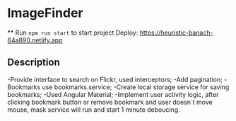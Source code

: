 # ImageFinder
** Run `npm run start` to start project
Deploy: https://heuristic-banach-64a890.netlify.app

## Description
-Provide interface to search on Flickr, used interceptors;
-Add pagination;
-Bookmarks use bookmarks.service;
-Create local storage service for saving bookmarks;
-Used Angular Material;
-Implement user activity logic, after clicking  bookmark button or remove bookmark
 and user doesn`t move mouse, mask service will run and start 1 minute deboucing. 


